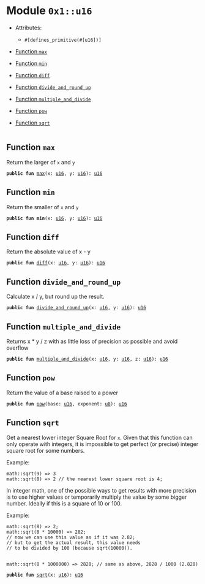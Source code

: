 
<a id="0x1_u16"></a>

# Module `0x1::u16`



- Attributes:
    - `#[defines_primitive(#[u16])]`



-  [Function `max`](#0x1_u16_max)
-  [Function `min`](#0x1_u16_min)
-  [Function `diff`](#0x1_u16_diff)
-  [Function `divide_and_round_up`](#0x1_u16_divide_and_round_up)
-  [Function `multiple_and_divide`](#0x1_u16_multiple_and_divide)
-  [Function `pow`](#0x1_u16_pow)
-  [Function `sqrt`](#0x1_u16_sqrt)


<pre><code></code></pre>



<a id="0x1_u16_max"></a>

## Function `max`

Return the larger of <code>x</code> and <code>y</code>


<pre><code><b>public</b> <b>fun</b> <a href="u16.md#0x1_u16_max">max</a>(x: <a href="u16.md#0x1_u16">u16</a>, y: <a href="u16.md#0x1_u16">u16</a>): <a href="u16.md#0x1_u16">u16</a>
</code></pre>



<a id="0x1_u16_min"></a>

## Function `min`

Return the smaller of <code>x</code> and <code>y</code>


<pre><code><b>public</b> <b>fun</b> <b>min</b>(x: <a href="u16.md#0x1_u16">u16</a>, y: <a href="u16.md#0x1_u16">u16</a>): <a href="u16.md#0x1_u16">u16</a>
</code></pre>



<a id="0x1_u16_diff"></a>

## Function `diff`

Return the absolute value of x - y


<pre><code><b>public</b> <b>fun</b> <a href="u16.md#0x1_u16_diff">diff</a>(x: <a href="u16.md#0x1_u16">u16</a>, y: <a href="u16.md#0x1_u16">u16</a>): <a href="u16.md#0x1_u16">u16</a>
</code></pre>



<a id="0x1_u16_divide_and_round_up"></a>

## Function `divide_and_round_up`

Calculate x / y, but round up the result.


<pre><code><b>public</b> <b>fun</b> <a href="u16.md#0x1_u16_divide_and_round_up">divide_and_round_up</a>(x: <a href="u16.md#0x1_u16">u16</a>, y: <a href="u16.md#0x1_u16">u16</a>): <a href="u16.md#0x1_u16">u16</a>
</code></pre>



<a id="0x1_u16_multiple_and_divide"></a>

## Function `multiple_and_divide`

Returns x * y / z with as little loss of precision as possible and avoid overflow


<pre><code><b>public</b> <b>fun</b> <a href="u16.md#0x1_u16_multiple_and_divide">multiple_and_divide</a>(x: <a href="u16.md#0x1_u16">u16</a>, y: <a href="u16.md#0x1_u16">u16</a>, z: <a href="u16.md#0x1_u16">u16</a>): <a href="u16.md#0x1_u16">u16</a>
</code></pre>



<a id="0x1_u16_pow"></a>

## Function `pow`

Return the value of a base raised to a power


<pre><code><b>public</b> <b>fun</b> <a href="u16.md#0x1_u16_pow">pow</a>(base: <a href="u16.md#0x1_u16">u16</a>, exponent: <a href="u8.md#0x1_u8">u8</a>): <a href="u16.md#0x1_u16">u16</a>
</code></pre>



<a id="0x1_u16_sqrt"></a>

## Function `sqrt`

Get a nearest lower integer Square Root for <code>x</code>. Given that this
function can only operate with integers, it is impossible
to get perfect (or precise) integer square root for some numbers.

Example:
```
math::sqrt(9) => 3
math::sqrt(8) => 2 // the nearest lower square root is 4;
```

In integer math, one of the possible ways to get results with more
precision is to use higher values or temporarily multiply the
value by some bigger number. Ideally if this is a square of 10 or 100.

Example:
```
math::sqrt(8) => 2;
math::sqrt(8 * 10000) => 282;
// now we can use this value as if it was 2.82;
// but to get the actual result, this value needs
// to be divided by 100 (because sqrt(10000)).


math::sqrt(8 * 1000000) => 2828; // same as above, 2828 / 1000 (2.828)
```


<pre><code><b>public</b> <b>fun</b> <a href="u16.md#0x1_u16_sqrt">sqrt</a>(x: <a href="u16.md#0x1_u16">u16</a>): <a href="u16.md#0x1_u16">u16</a>
</code></pre>
